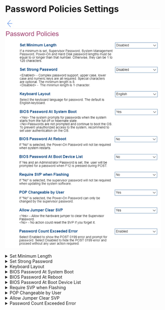 # Password Policies Settings #
![](./img/passwordpolicies.png)

<details><summary>Set Minimum Length</summary>
One of 10 options:

1. **Disabled** – passwords can have length from 1 to 128 characters, no requirements for the minimum length. Default. 
2. 4 Characters
3. 5 Characters
4. 6 Characters
5. 7 Characters
6. 8 Characters
7. 9 Characters
8. 10 Characters
9. 11 Characters
10. 12 Characters

**Note**. If a minimum is set, then Supervisor Password (SVP), System Management Password (SMP), Power-On Password (PoP), and Hard Disk Password (HDP) lengths must be equal to or longer than that number.

| WMI Setting name | Values | SVP Req'd | AMD/Intel |
|:---|:---|:---|:---|
|  |  |  | Both |
</details>


<details><summary>Set Strong Password</summary>
One of 2 states:

1. Enabled – complex password support, upper case, lower case, and numeric keys are all required. Special characters are optional. The minimum length is 8.
2. **Disabled** – the minimum length is 1 character. Default. 

| WMI Setting name | Values | SVP Req'd | AMD/Intel |
|:---|:---|:---|:---|
|  |  |  | Both |
</details>


<details><summary>Keyboard Layout</summary>
One of 4 options to select the keyboard language for password:

1. **English** – Default.
2. French
3. German
4. Chinese

| WMI Setting name | Values | SVP Req'd | AMD/Intel |
|:---|:---|:---|:---|
|  |  |  | Both |
</details>


<details><summary>BIOS Password At System Boot</summary>
One of 2 options:

1. **Yes** – the system prompts for passwords when the system starts from the full off or hibernate state. Default. 
2. No – passwords are not prompted and continue to boot the OS. To prevent unauthorized access to the system recommend to set user authentication on the OS. 

| WMI Setting name | Values | SVP Req'd | AMD/Intel |
|:---|:---|:---|:---|
|  |  |  | Both |
</details>


<details><summary>BIOS Password At Reboot</summary>
One of 2 options:

1. Yes – Power-On Password will be required when system restarts.
2. **No** – Power-On Password will not be required when system restarts. Default.

| WMI Setting name | Values | SVP Req'd | AMD/Intel |
|:---|:---|:---|:---|
|  |  |  | Both |
</details>


<details><summary>BIOS Password At Boot Device List</summary>
One of 2 options:

1. Yes – if selected and Administrator Password is set, then user will be prompted for a password when F12 is pressed during POST (Power On Self Test). 
2. **No** – no password will be required when pressed F12 during POST. Default.

| WMI Setting name | Values | SVP Req'd | AMD/Intel |
|:---|:---|:---|:---|
|  |  |  | Both |
</details>


<details><summary>Require SVP when Flashing</summary>
One of 2 options:

1. Yes – the supervisor password will be required when updating the system software.
2. **No** – the supervisor password will not be required when updating the system software. Default.

| WMI Setting name | Values | SVP Req'd | AMD/Intel |
|:---|:---|:---|:---|
|  |  |  | Both |
</details>


<details><summary>POP Changeable by User</summary>
One of 2 options:

1. **Yes** – the Power-On Password can be changed without supervisor password. Default.
2. No – the Power-On Password can only be changed by the supervisor password.

| WMI Setting name | Values | SVP Req'd | AMD/Intel |
|:---|:---|:---|:---|
|  |  |  | Both |
</details>


<details><summary>Allow Jumper Clear SVP</summary>
One of 2 options:

1. **Yes** – allow the hardware jumper to clear the Supervisor Password. Default.
2. No – no action could reset the SVP if user forgets it.

| WMI Setting name | Values | SVP Req'd | AMD/Intel |
|:---|:---|:---|:---|
|  |  |  | Both |
</details>


<details><summary>Password Count Exceeded Error</summary>
One of 2 states:

1. **Enabled** – select this option to show the POST 0199 error and prompt for password. Default.
2. Disabled – Select to hide the POST 0199 error and proceed without any user action required.

?> If "Password count Exceed Error" is enabled, then after the 3 attempts with incorrect password system will show 0199 error.  
By pressing F2 the error can be bypassed, and user can work with the system. But 0199 error will be shown until someone enters bios with correct SVP to clear the error condition by pressing F10 or save the settings after this have been verified.
In case a user wants to change bios settings and uses the wrong password, the system will deny access and after the third wrong password all other attempts will be neglected. No further changes can be made then, and user needs to reboot.

| WMI Setting name | Values | SVP Req'd | AMD/Intel |
|:---|:---|:---|:---|
|  |  |  | Both |
</details>